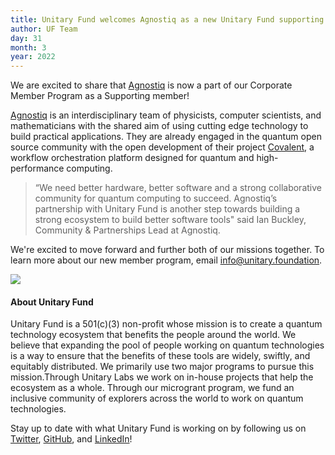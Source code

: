 ```yaml
---
title: Unitary Fund welcomes Agnostiq as a new Unitary Fund supporting member
author: UF Team
day: 31
month: 3
year: 2022
---
```


We are excited to share that <a href="https://agnostiq.ai/" target="_blank" class="highlight">Agnostiq</a> is now a part of our Corporate Member Program as a Supporting member!

<a href="https://agnostiq.ai/" target="_blank" class="highlight">Agnostiq</a> is an interdisciplinary team of physicists, computer scientists, and mathematicians with the shared aim of using cutting edge technology to build practical applications. They are already engaged in the quantum open source community with the open development of their project <a href="https://github.com/AgnostiqHQ/covalent" target="_blank" class="highlight">Covalent</a>, a workflow orchestration platform designed for quantum and high-performance computing.

> “We need better hardware, better software and a strong collaborative community for quantum computing to succeed. Agnostiq’s partnership with Unitary Fund is another step towards building a strong ecosystem to build better software tools" said Ian Buckley, Community & Partnerships Lead at Agnostiq.

We're excited to move forward and further both of our missions together. To learn more about our new member program, email [info@unitary.foundation](mailto:info@unitary.foundation).

![](/images/agnostiq-announce.png)

#### About Unitary Fund
Unitary Fund is a 501(c)(3) non-profit whose mission is to create a quantum technology ecosystem that benefits the people around the world. We believe that expanding the pool of people working on quantum technologies is a way to ensure that the benefits of these tools are widely, swiftly, and equitably distributed. We primarily use two major programs to pursue this mission.Through Unitary Labs we work on in-house projects that help the ecosystem as a whole. Through our microgrant program, we fund an inclusive community of explorers across the world to work on quantum technologies.

<p class="leading-block"> Stay up to date with what Unitary Fund is working on by following us on <a href="https://twitter.com/unitaryfund" target="_blank">Twitter</a>, <a href="https://github.com/unitaryfund" target="_blank">GitHub</a>, and <a href="https://www.linkedin.com/company/unitary-fund" target="_blank">LinkedIn</a>!</p>